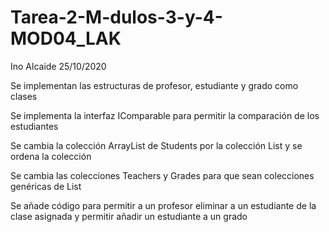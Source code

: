 # Tarea-2-M-dulos-3-y-4-MOD04_LAK

Ino Alcaide
25/10/2020

Se implementan las estructuras de profesor, estudiante y grado como clases

Se implementa la interfaz IComparable<Estudiante> para permitir la comparación de los estudiantes
  
Se cambia la colección ArrayList de Students por la colección List<Student> y se ordena la colección
  
Se cambia las colecciones Teachers y Grades para que sean colecciones genéricas de List

Se añade código para permitir a un profesor eliminar a un estudiante de la clase asignada y permitir añadir un estudiante a un grado
